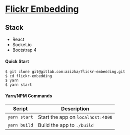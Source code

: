 # [Flickr Embedding](https://stereotyped-branch.surge.sh)


## Stack

- React
- Socket.io
- Bootstrap 4


#### Quick Start

```shell
$ git clone git@gitlab.com:azizka/flickr-embedding.git
$ cd flickr-embedding
$ yarn
$ yarn start
```


#### Yarn/NPM Commands

|Script|Description|
|---|---|
|`yarn start`|Start the app on `localhost:4000`|
|`yarn build`|Build the app to `./build`|
